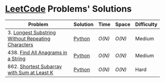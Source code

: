 # [LeetCode](https://leetcode.com/problemset/all/) Problems' Solutions

|  Problem             |  Solution       |  Time           |  Space          |  Difficulty     |
| -------------------- | --------------- | --------------- | --------------- | --------------- |
3\. [Longest Substring Without Repeating Characters](https://leetcode.com/problems/longest-substring-without-repeating-characters/) | [Python](./Python/longest-substring-without-repeating-characters.py) | _O(N)_ | _O(N)_ | Medium |
438\. [Find All Anagrams in a String](https://leetcode.com/problems/find-all-anagrams-in-a-string/) | [Python](./Python/find-all-anagrams-in-a-string.py) | _O(N)_ | _O(N)_ | Medium |
862\. [Shortest Subarray with Sum at Least K](https://leetcode.com/problems/shortest-subarray-with-sum-at-least-k/) | [Python](./Python/shortest-subarray-with-sum-at-least-k.py) | _O(N)_ | _O(N)_ | Hard |
